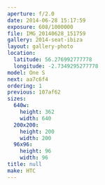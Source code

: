 ```yaml
---
aperture: f/2.0
date: 2014-06-28 15:17:59
exposure: 608/1000000
file: IMG_20140628_151759
gallery: 2014-seat-ibiza
layout: gallery-photo
location:
  latitude: 56.276992777778
  longitude: -2.7349295277778
model: One S
next: aa7c6f4
ordering: 1
previous: 107af62
sizes:
  640w:
    height: 362
    width: 640
  200x200:
    height: 200
    width: 200
  96x96:
    height: 96
    width: 96
title: null
make: HTC
---
```

